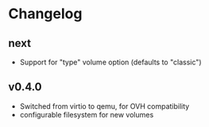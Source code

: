 # Changelog

## next

* Support for "type" volume option (defaults to "classic")

## v0.4.0

* Switched from virtio to qemu, for OVH compatibility
* configurable filesystem for new volumes
